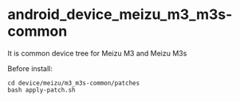 # android_device_meizu_m3_m3s-common

It is common device tree for Meizu M3 and Meizu M3s

Before install:

```
cd device/meizu/m3_m3s-common/patches
bash apply-patch.sh
``` 
